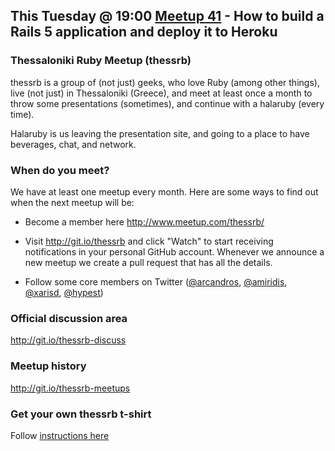 ## This Tuesday @ 19:00 [Meetup 41](https://git.io/v25rI) - How to build a Rails 5 application and deploy it to Heroku

### Thessaloniki Ruby Meetup (thessrb)

thessrb is a group of (not just) geeks, who love Ruby (among other things),
live (not just) in Thessaloniki (Greece), and meet at least once a month to
throw some presentations (sometimes), and continue with a halaruby (every time).

Halaruby is us leaving the presentation site, and going to a place to have
beverages, chat, and network.

### When do you meet?

We have at least one meetup every month. Here are some ways to find out when the
next meetup will be:

* Become a member here http://www.meetup.com/thessrb/

* Visit http://git.io/thessrb and click "Watch" to start receiving notifications
  in your personal GitHub account. Whenever we announce a new meetup we create a
  pull request that has all the details.

* Follow some core members on Twitter
  ([@arcandros](https://twitter.com/arcandros),
  [@amiridis](https://twitter.com/amiridis),
  [@xarisd](https://twitter.com/xarisd),
  [@hypest](https://twitter.com/hypest))

### Official discussion area

http://git.io/thessrb-discuss

### Meetup history

http://git.io/thessrb-meetups

### Get your own thessrb t-shirt

Follow [instructions here](https://gist.github.com/petros/6bd37a0f52ca12633b9f)
